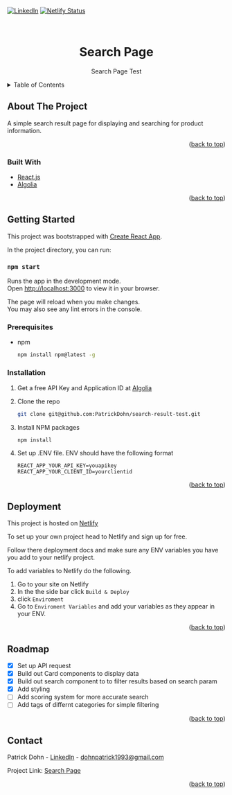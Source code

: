 <div id="top"></div>

[![LinkedIn][linkedin-shield]][linkedin-url]
[![Netlify Status](https://api.netlify.com/api/v1/badges/e3ed860f-cf16-4131-8ab6-dc57f60f64c8/deploy-status)](https://app.netlify.com/sites/phenomenal-cucurucho-493fb4/deploys)

<!-- PROJECT LOGO -->
<br />
<div align="center">

<h1 align="center">Search Page</h1>

  <p align="center">
    Search Page Test
 
  </p>
</div>

<!-- TABLE OF CONTENTS -->
<details>
  <summary>Table of Contents</summary>
  <ol>
    <li>
      <a href="#about-the-project">About The Project</a>
      <ul>
        <li><a href="#built-with">Built With</a></li>
      </ul>
    </li>
    <li>
      <a href="#getting-started">Getting Started</a>
      <ul>
        <li><a href="#prerequisites">Prerequisites</a></li>
        <li><a href="#installation">Installation</a></li>
      </ul>
    </li>
    <li><a href="#deployment">Deployment</a></li>
    <li><a href="#roadmap">Roadmap</a></li>
     <li><a href="#contact">Contact</a></li>
  </ol>
</details>

<!-- ABOUT THE PROJECT -->

## About The Project

A simple search result page for displaying and searching for product information.

<p align="right">(<a href="#top">back to top</a>)</p>

### Built With

- [React.js](https://reactjs.org/)
- [Algolia](https://www.algolia.com/doc/)

<p align="right">(<a href="#top">back to top</a>)</p>

<!-- GETTING STARTED -->

## Getting Started

This project was bootstrapped with [Create React App](https://github.com/facebook/create-react-app).

In the project directory, you can run:

### `npm start`

Runs the app in the development mode.\
Open [http://localhost:3000](http://localhost:3000) to view it in your browser.

The page will reload when you make changes.\
You may also see any lint errors in the console.

### Prerequisites

- npm
  ```sh
  npm install npm@latest -g
  ```

### Installation

1. Get a free API Key and Application ID at [Algolia](https://www.algolia.com/doc/)
2. Clone the repo
   ```sh
   git clone git@github.com:PatrickDohn/search-result-test.git
   ```
3. Install NPM packages
   ```sh
   npm install
   ```
4. Set up .ENV file. ENV should have the following format

   ```
   REACT_APP_YOUR_API_KEY=youapikey
   REACT_APP_YOUR_CLIENT_ID=yourclientid
   ```

<p align="right">(<a href="#top">back to top</a>)</p>

<!-- DEPLOYMENT -->

## Deployment

This project is hosted on [Netlify](https://www.netlify.com/)

To set up your own project head to Netlify and sign up for free.

Follow there deployment docs and make sure any ENV variables you have you add to your netlify project.

To add variables to Netlify do the following.

1. Go to your site on Netlify
2. In the the side bar click `Build & Deploy`
3. click `Enviroment`
4. Go to `Enviroment Variables` and add your variables as they appear in your ENV.

<p align="right">(<a href="#top">back to top</a>)</p>

<!-- ROADMAP -->

## Roadmap

- [x] Set up API request
- [x] Build out Card components to display data
- [x] Build out search component to to filter results based on search param
- [x] Add styling
- [ ] Add scoring system for more accurate search
- [ ] Add tags of differnt categories for simple filtering

<p align="right">(<a href="#top">back to top</a>)</p>

<!-- CONTACT -->

## Contact

Patrick Dohn - [LinkedIn](https://www.linkedin.com/in/patrick-dohn/) - dohnpatrick1993@gmail.com

Project Link: [Search Page](https://product-search-results.netlify.app/)

<p align="right">(<a href="#top">back to top</a>)</p>

<!-- MARKDOWN LINKS & IMAGES -->
<!-- https://www.markdownguide.org/basic-syntax/#reference-style-links -->

[linkedin-shield]: https://img.shields.io/badge/-LinkedIn-black.svg?style=for-the-badge&logo=linkedin&colorB=555
[linkedin-url]: https://www.linkedin.com/in/patrick-dohn/
